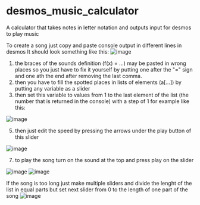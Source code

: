 # desmos_music_calculator
A calculator that takes notes in letter notation and outputs input for desmos to play music

To create a song just copy and paste console output in different lines in desmos
It should look something like this:
![image](https://github.com/user-attachments/assets/a20b3017-03d4-44d5-80a0-8debef6c6c84)
1. the braces of the sounds definition (f(x) = ...) may be pasted in wrong places so you just have to fix it yourself by putting one after the "=" sign and one ath the end after removing the last comma.
2. then you have to fill the spotted places in lists of elements (a[...]) by putting any variable as a slider
3. then set this variable to values from 1 to the last element of the list (the number that is returned in the console) with a step of 1 for example like this:

![image](https://github.com/user-attachments/assets/d0f2fd08-3954-4b21-b807-44a8ee9e83ec)

5. then just edit the speed by pressing the arrows under the play button of this slider

![image](https://github.com/user-attachments/assets/f1d62b3c-542b-4032-aa05-31084dc2efaa)

7. to play the song turn on the sound at the top and press play on the slider
   
![image](https://github.com/user-attachments/assets/0268efc9-86ba-402d-876d-09e9e5bacc6a)
![image](https://github.com/user-attachments/assets/c4e2653a-213a-4727-8adb-3e6f5a3dc04a)



If the song is too long just make multiple sliders and divide the lenght of the list in equal parts but set next slider from 0 to the length of one part of the song
![image](https://github.com/user-attachments/assets/4496fc71-a127-479a-a504-d5d2e123ed00)

